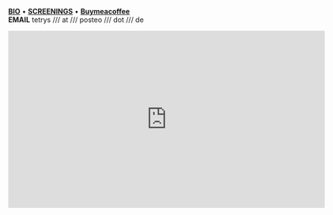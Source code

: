 [**BIO**](https://www.rastko.co.uk/cv/) • [**SCREENINGS**](https://www.rastko.co.uk/screenings/) • [**Buymeacoffee**](https://www.buymeacoffee.com/rastko)  
**EMAIL** tetrys /// at /// posteo /// dot /// de  
  
<iframe src="https://player.vimeo.com/video/855503917?quality=1080p" width="640" height="360" frameborder="0" allow="autoplay; fullscreen; picture-in-picture" allowfullscreen></iframe>    
  

